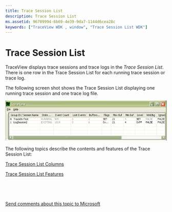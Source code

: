 ```yaml
---
title: Trace Session List
description: Trace Session List
ms.assetid: 96709994-6b69-4e39-9da7-1144d6cea28c
keywords: ["TraceView WDK , window", "Trace Session List WDK"]
---
```


# Trace Session List


TraceView displays trace sessions and trace logs in the *Trace Session List*. There is one row in the Trace Session List for each running trace session or trace log.

The following screen shot shows the Trace Session List displaying one running trace session and one trace log file.

![screen shot of the trace session list displaying a running trace session and a trace log file](images/tracesessionlist.png)

The following topics describe the contents and features of the Trace Session List:

[Trace Session List Columns](trace-session-list-columns.md)

[Trace Session List Features](trace-session-list-features.md)

 

 

[Send comments about this topic to Microsoft](mailto:wsddocfb@microsoft.com?subject=Documentation%20feedback%20[devtest\devtest]:%20Trace%20Session%20List%20%20RELEASE:%20%2811/17/2016%29&body=%0A%0APRIVACY%20STATEMENT%0A%0AWe%20use%20your%20feedback%20to%20improve%20the%20documentation.%20We%20don't%20use%20your%20email%20address%20for%20any%20other%20purpose,%20and%20we'll%20remove%20your%20email%20address%20from%20our%20system%20after%20the%20issue%20that%20you're%20reporting%20is%20fixed.%20While%20we're%20working%20to%20fix%20this%20issue,%20we%20might%20send%20you%20an%20email%20message%20to%20ask%20for%20more%20info.%20Later,%20we%20might%20also%20send%20you%20an%20email%20message%20to%20let%20you%20know%20that%20we've%20addressed%20your%20feedback.%0A%0AFor%20more%20info%20about%20Microsoft's%20privacy%20policy,%20see%20http://privacy.microsoft.com/default.aspx. "Send comments about this topic to Microsoft")




